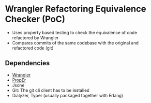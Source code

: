 # Wrangler Refactoring Equivalence Checker (PoC)

- Uses property based testing to check the equivalence of code refactored by Wrangler
- Compares commits of the same codebase with the original and refactored code (git)

## Dependencies

- [Wrangler](https://refactoringtools.github.io/docs/wrangler/)
- [PropEr](https://proper-testing.github.io/)
- Jsone
- Git: The git cli client has to be installed
- Dialyzer, Typer (usually packaged together with Erlang)
